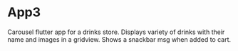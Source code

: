 # App3

Carousel flutter app for a drinks store.
Displays variety of drinks with their name and images in a gridview.
Shows a snackbar msg when added to cart.

